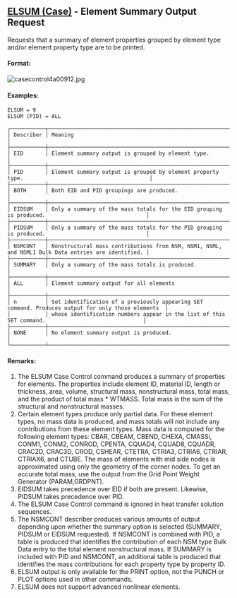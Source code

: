 ## [ELSUM (Case)](https://nexus.hexagon.com/documentationcenter/bundle/MSC_Nastran_2022.4/page/Nastran_Combined_Book/qrg/casecontrol4a/TOC.ELSUM.Case.xhtml) - Element Summary Output Request

Requests that a summary of element properties grouped by element type and/or element property type are to be printed.

#### Format:

![casecontrol4a00912.jpg](https://help-be.hexagonmi.com/bundle/MSC_Nastran_2022.4/page/Nastran_Combined_Book/qrg/casecontrol4a/../../../assets/casecontrol4a00912.jpg?_LANG=enus)  

#### Examples:

```nastran
ELSUM = 9
ELSUM (PID) = ALL
```

```text
┌───────────┬────────────────────────────────────────────────────────────────────────────────────────────────────┐
│ Describer │ Meaning                                                                                            │
├───────────┼────────────────────────────────────────────────────────────────────────────────────────────────────┤
│ EID       │ Element summary output is grouped by element type.                                                 │
├───────────┼────────────────────────────────────────────────────────────────────────────────────────────────────┤
│ PID       │ Element summary output is grouped by element property type.                                        │
├───────────┼────────────────────────────────────────────────────────────────────────────────────────────────────┤
│ BOTH      │ Both EID and PID groupings are produced.                                                           │
├───────────┼────────────────────────────────────────────────────────────────────────────────────────────────────┤
│ EIDSUM    │ Only a summary of the mass totals for the EID grouping is produced.                                │
├───────────┼────────────────────────────────────────────────────────────────────────────────────────────────────┤
│ PIDSUM    │ Only a summary of the mass totals for the PID grouping is produced.                                │
├───────────┼────────────────────────────────────────────────────────────────────────────────────────────────────┤
│ NSMCONT   │ Nonstructural mass contributions from NSM, NSM1, NSML, and NSML1 Bulk Data entries are identified. │
├───────────┼────────────────────────────────────────────────────────────────────────────────────────────────────┤
│ SUMMARY   │ Only a summary of the mass totals is produced.                                                     │
├───────────┼────────────────────────────────────────────────────────────────────────────────────────────────────┤
│ ALL       │ Element summary output for all elements                                                            │
├───────────┼────────────────────────────────────────────────────────────────────────────────────────────────────┤
│ n         │ Set identification of a previously appearing SET command. Produces output for only those elements  │
│           │ whose identification numbers appear in the list of this SET command.                               │
├───────────┼────────────────────────────────────────────────────────────────────────────────────────────────────┤
│ NONE      │ No element summary output is produced.                                                             │
└───────────┴────────────────────────────────────────────────────────────────────────────────────────────────────┘
```

#### Remarks:

1. The ELSUM Case Control command produces a summary of properties for elements. The properties include element ID, material ID, length or thickness, area, volume, structural mass, nonstructural mass, total mass, and the product of total mass * WTMASS. Total mass is the sum of the structural and nonstructural masses.
2. Certain element types produce only partial data. For these element types, no mass data is produced, and mass totals will not include any contributions from these element types. Mass data is computed for the following element types: CBAR, CBEAM, CBEND, CHEXA, CMASSi, CONM1, CONM2, CONROD, CPENTA, CQUAD4, CQUAD8, CQUADR, CRAC2D, CRAC3D, CROD, CSHEAR, CTETRA, CTRIA3, CTRIA6, CTRIAR, CTRIAX6, and CTUBE. The mass of elements with mid side nodes is approximated using only the geometry of the corner nodes. To get an accurate total mass, use the output from the Grid Point Weight Generator (PARAM,GRDPNT).
3. EIDSUM takes precedence over EID if both are present. Likewise, PIDSUM takes precedence over PID.
4. The ELSUM Case Control command is ignored in heat transfer solution sequences.
5. The NSMCONT describer produces various amounts of output depending upon whether the summary option is selected (SUMMARY, PIDSUM or EIDSUM requested). If NSMCONT is combined with PID, a table is produced that identifies the contribution of each NSM type Bulk Data entry to the total element nonstructural mass. If SUMMARY is included with PID and NSMCONT, an additional table is produced that identifies the mass contributions for each property type by property ID.
6. ELSUM output is only available for the PRINT option, not the PUNCH or PLOT options used in other commands.
7. ELSUM does not support advanced nonlinear elements.

